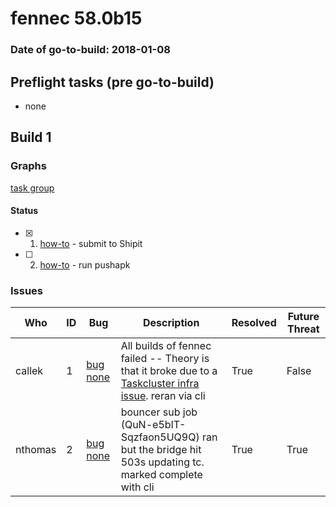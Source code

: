 # fennec 58.0b15

### Date of go-to-build: 2018-01-08

## Preflight tasks (pre go-to-build)
- none

## Build 1  

### Graphs
[task group](https://tools.taskcluster.net/push-inspector/#/RxS2YAQ8RR-n8p8xmSvO_g)


#### Status
- [x] 1.  [how-to](https://wiki.mozilla.org/Release:Release_Automation_on_Mercurial:Starting_a_Release#Submit_to_Ship_It)  - submit to Shipit
- [ ] 2.  [how-to](https://github.com/mozilla-releng/releasewarrior-2.0/wiki/Push-to-Google-Play#what-to-do)  - run pushapk

### Issues
| Who                 | ID               | Bug                                                                 | Description                | Resolved                | Future Threat                |
| ------------------- | ---------------- | ------------------------------------------------------------------- | -------------------------- | ----------------------- | ---------------------------- |
| callek  | 1 | [bug none](https://bugzil.la/none)        | All builds of fennec failed -- Theory is that it broke due to a [Taskcluster infra issue](https://github.com/taskcluster/taskcluster-retrospectives/pull/5/files). reran via cli | True | False |
| nthomas  | 2 | [bug none](https://bugzil.la/none)        | bouncer sub job (QuN-e5bIT-Sqzfaon5UQ9Q) ran but the bridge hit 503s updating tc. marked complete with cli | True | True |

